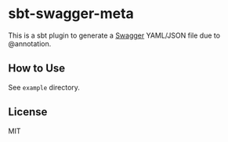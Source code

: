 sbt-swagger-meta
============================

This is a sbt plugin to generate a [Swagger](https://swagger.io/) YAML/JSON file due to @annotation.

## How to Use

See `example` directory.

## License

MIT
